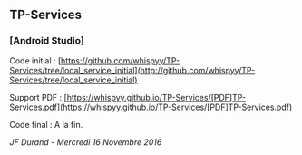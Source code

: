 ## TP-Services

### [Android Studio]



Code initial : 
[https://github.com/whispyy/TP-Services/tree/local_service_initial](http://github.com/whispyy/TP-Services/tree/local_service_initial)

Support PDF :
[https://whispyy.github.io/TP-Services/[PDF]TP-Services.pdf](https://whispyy.github.io/TP-Services/[PDF]TP-Services.pdf)

Code final : A la fin.

*JF Durand - Mercredi 16 Novembre 2016*
